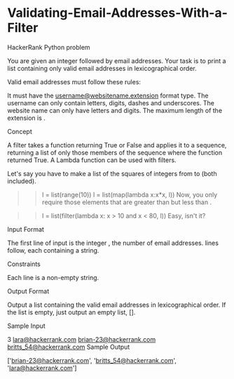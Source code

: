 # Validating-Email-Addresses-With-a-Filter
HackerRank Python problem

You are given an integer  followed by  email addresses. Your task is to print a list containing only valid email addresses in lexicographical order.


Valid email addresses must follow these rules:

It must have the username@websitename.extension format type.
The username can only contain letters, digits, dashes and underscores.
The website name can only have letters and digits.
The maximum length of the extension is .

Concept

A filter takes a function returning True or False and applies it to a sequence, returning a list of only those members of the sequence where the function returned True. A Lambda function can be used with filters.

Let's say you have to make a list of the squares of integers from  to  (both included).

>> l = list(range(10))
>> l = list(map(lambda x:x*x, l))
Now, you only require those elements that are greater than  but less than .

>> l = list(filter(lambda x: x > 10 and x < 80, l))
Easy, isn't it?

Input Format

The first line of input is the integer , the number of email addresses.
 lines follow, each containing a string.

Constraints

Each line is a non-empty string.

Output Format

Output a list containing the valid email addresses in lexicographical order. If the list is empty, just output an empty list, [].

Sample Input

3
lara@hackerrank.com
brian-23@hackerrank.com
britts_54@hackerrank.com
Sample Output

['brian-23@hackerrank.com', 'britts_54@hackerrank.com', 'lara@hackerrank.com']
